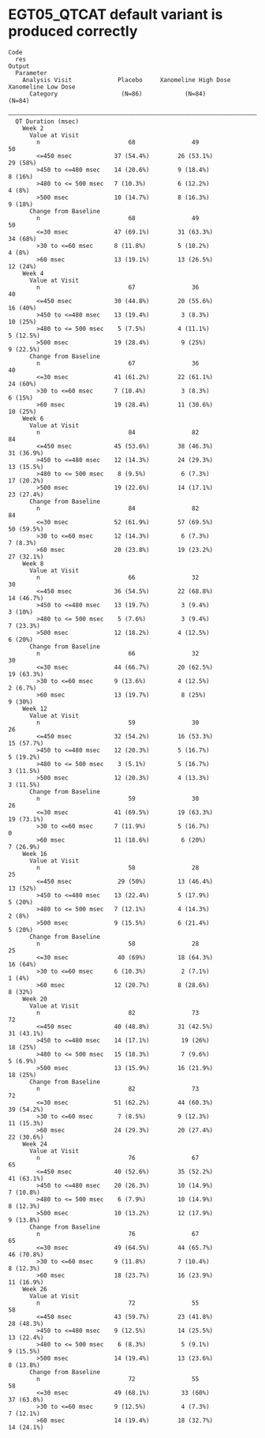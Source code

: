 # EGT05_QTCAT default variant is produced correctly

    Code
      res
    Output
      Parameter                                                                          
        Analysis Visit             Placebo     Xanomeline High Dose   Xanomeline Low Dose
          Category                  (N=86)            (N=84)                (N=84)       
      ———————————————————————————————————————————————————————————————————————————————————
      QT Duration (msec)                                                                 
        Week 2                                                                           
          Value at Visit                                                                 
            n                         68                49                    50         
            <=450 msec            37 (54.4%)        26 (53.1%)             29 (58%)      
            >450 to <=480 msec    14 (20.6%)        9 (18.4%)               8 (16%)      
            >480 to <= 500 msec   7 (10.3%)         6 (12.2%)               4 (8%)       
            >500 msec             10 (14.7%)        8 (16.3%)               9 (18%)      
          Change from Baseline                                                           
            n                         68                49                    50         
            <=30 msec             47 (69.1%)        31 (63.3%)             34 (68%)      
            >30 to <=60 msec      8 (11.8%)         5 (10.2%)               4 (8%)       
            >60 msec              13 (19.1%)        13 (26.5%)             12 (24%)      
        Week 4                                                                           
          Value at Visit                                                                 
            n                         67                36                    40         
            <=450 msec            30 (44.8%)        20 (55.6%)             16 (40%)      
            >450 to <=480 msec    13 (19.4%)         3 (8.3%)              10 (25%)      
            >480 to <= 500 msec    5 (7.5%)         4 (11.1%)              5 (12.5%)     
            >500 msec             19 (28.4%)         9 (25%)               9 (22.5%)     
          Change from Baseline                                                           
            n                         67                36                    40         
            <=30 msec             41 (61.2%)        22 (61.1%)             24 (60%)      
            >30 to <=60 msec      7 (10.4%)          3 (8.3%)               6 (15%)      
            >60 msec              19 (28.4%)        11 (30.6%)             10 (25%)      
        Week 6                                                                           
          Value at Visit                                                                 
            n                         84                82                    84         
            <=450 msec            45 (53.6%)        38 (46.3%)            31 (36.9%)     
            >450 to <=480 msec    12 (14.3%)        24 (29.3%)            13 (15.5%)     
            >480 to <= 500 msec    8 (9.5%)          6 (7.3%)             17 (20.2%)     
            >500 msec             19 (22.6%)        14 (17.1%)            23 (27.4%)     
          Change from Baseline                                                           
            n                         84                82                    84         
            <=30 msec             52 (61.9%)        57 (69.5%)            50 (59.5%)     
            >30 to <=60 msec      12 (14.3%)         6 (7.3%)              7 (8.3%)      
            >60 msec              20 (23.8%)        19 (23.2%)            27 (32.1%)     
        Week 8                                                                           
          Value at Visit                                                                 
            n                         66                32                    30         
            <=450 msec            36 (54.5%)        22 (68.8%)            14 (46.7%)     
            >450 to <=480 msec    13 (19.7%)         3 (9.4%)               3 (10%)      
            >480 to <= 500 msec    5 (7.6%)          3 (9.4%)              7 (23.3%)     
            >500 msec             12 (18.2%)        4 (12.5%)               6 (20%)      
          Change from Baseline                                                           
            n                         66                32                    30         
            <=30 msec             44 (66.7%)        20 (62.5%)            19 (63.3%)     
            >30 to <=60 msec      9 (13.6%)         4 (12.5%)              2 (6.7%)      
            >60 msec              13 (19.7%)         8 (25%)                9 (30%)      
        Week 12                                                                          
          Value at Visit                                                                 
            n                         59                30                    26         
            <=450 msec            32 (54.2%)        16 (53.3%)            15 (57.7%)     
            >450 to <=480 msec    12 (20.3%)        5 (16.7%)              5 (19.2%)     
            >480 to <= 500 msec    3 (5.1%)         5 (16.7%)              3 (11.5%)     
            >500 msec             12 (20.3%)        4 (13.3%)              3 (11.5%)     
          Change from Baseline                                                           
            n                         59                30                    26         
            <=30 msec             41 (69.5%)        19 (63.3%)            19 (73.1%)     
            >30 to <=60 msec      7 (11.9%)         5 (16.7%)                  0         
            >60 msec              11 (18.6%)         6 (20%)               7 (26.9%)     
        Week 16                                                                          
          Value at Visit                                                                 
            n                         58                28                    25         
            <=450 msec             29 (50%)         13 (46.4%)             13 (52%)      
            >450 to <=480 msec    13 (22.4%)        5 (17.9%)               5 (20%)      
            >480 to <= 500 msec   7 (12.1%)         4 (14.3%)               2 (8%)       
            >500 msec             9 (15.5%)         6 (21.4%)               5 (20%)      
          Change from Baseline                                                           
            n                         58                28                    25         
            <=30 msec              40 (69%)         18 (64.3%)             16 (64%)      
            >30 to <=60 msec      6 (10.3%)          2 (7.1%)               1 (4%)       
            >60 msec              12 (20.7%)        8 (28.6%)               8 (32%)      
        Week 20                                                                          
          Value at Visit                                                                 
            n                         82                73                    72         
            <=450 msec            40 (48.8%)        31 (42.5%)            31 (43.1%)     
            >450 to <=480 msec    14 (17.1%)         19 (26%)              18 (25%)      
            >480 to <= 500 msec   15 (18.3%)         7 (9.6%)              5 (6.9%)      
            >500 msec             13 (15.9%)        16 (21.9%)             18 (25%)      
          Change from Baseline                                                           
            n                         82                73                    72         
            <=30 msec             51 (62.2%)        44 (60.3%)            39 (54.2%)     
            >30 to <=60 msec       7 (8.5%)         9 (12.3%)             11 (15.3%)     
            >60 msec              24 (29.3%)        20 (27.4%)            22 (30.6%)     
        Week 24                                                                          
          Value at Visit                                                                 
            n                         76                67                    65         
            <=450 msec            40 (52.6%)        35 (52.2%)            41 (63.1%)     
            >450 to <=480 msec    20 (26.3%)        10 (14.9%)             7 (10.8%)     
            >480 to <= 500 msec    6 (7.9%)         10 (14.9%)             8 (12.3%)     
            >500 msec             10 (13.2%)        12 (17.9%)             9 (13.8%)     
          Change from Baseline                                                           
            n                         76                67                    65         
            <=30 msec             49 (64.5%)        44 (65.7%)            46 (70.8%)     
            >30 to <=60 msec      9 (11.8%)         7 (10.4%)              8 (12.3%)     
            >60 msec              18 (23.7%)        16 (23.9%)            11 (16.9%)     
        Week 26                                                                          
          Value at Visit                                                                 
            n                         72                55                    58         
            <=450 msec            43 (59.7%)        23 (41.8%)            28 (48.3%)     
            >450 to <=480 msec    9 (12.5%)         14 (25.5%)            13 (22.4%)     
            >480 to <= 500 msec    6 (8.3%)          5 (9.1%)              9 (15.5%)     
            >500 msec             14 (19.4%)        13 (23.6%)             8 (13.8%)     
          Change from Baseline                                                           
            n                         72                55                    58         
            <=30 msec             49 (68.1%)         33 (60%)             37 (63.8%)     
            >30 to <=60 msec      9 (12.5%)          4 (7.3%)              7 (12.1%)     
            >60 msec              14 (19.4%)        18 (32.7%)            14 (24.1%)     

